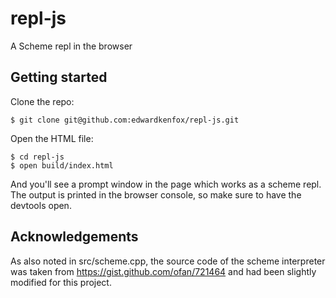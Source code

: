 # repl-js

A Scheme repl in the browser

## Getting started

Clone the repo:

```
$ git clone git@github.com:edwardkenfox/repl-js.git
```

Open the HTML file:

```
$ cd repl-js
$ open build/index.html
```

And you'll see a prompt window in the page which works as a scheme repl. The output is printed in the browser console, so make sure to have the devtools open.

## Acknowledgements

As also noted in src/scheme.cpp, the source code of the scheme interpreter was taken from https://gist.github.com/ofan/721464 and had been slightly modified for this project.
